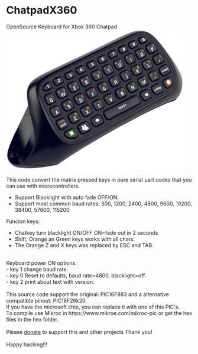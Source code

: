 # ChatpadX360
OpenSource Keyboard for Xbox 360 Chatpad<br>
<img src="https://raw.githubusercontent.com/vslinuxdotnet/ChatpadX360/main/img/chatpadkeyboard.jpg">
<br><br>
This code convert the matrix pressed keys in pure serial uart codes that you can use with microcontrollers.
- Support Blacklight with auto fade OFF/ON.
- Support most common baud rates: 300, 1200, 2400, 4800, 9600, 19200, 38400, 57600, 115200

Funcion keys:<br>
  - Chatkey turn blacklight ON/OFF ON=fade out in 2 seconds<br>
  - Shift, Orange an Green keys works with all chars.<br>
  - The Orange Z and X keys was replaced by ESC and TAB.<br>
  <br>
Keyboard power ON options:<br>
 - key 1 change baud rate.<br>
 - key 0 Reset to defaults, baud rate=4800, blacklight=off.<br>
 - key 2 print about text with version.<br> 
<br>
This source code support the original: PIC16F883 and a alternative compatible pinout: PIC18F26k20.<br>
If you have the microsoft chip, you can replace it with one of this PIC's.<br>
To compile use Mikroc in https://www.mikroe.com/mikroc-pic or get the hex files in the hex folder.
<br><br>
Please <a href="https://www.paypal.com/cgi-bin/webscr?cmd=_donations&business=ebay@vslinux.net&lc=PT&no_note=0&item_name=Open+Source+Software&cn=&curency_code=EUR&bn=PP-DonationsBF:btn_donateCC_LG.gif:NonHosted">donate</a> to support this and other projects
Thank you!
<br><br>
Happy hacking!!!
